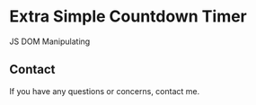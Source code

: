 # Extra Simple Countdown Timer 

JS DOM Manipulating

## Contact

If you have any questions or concerns, contact me.

